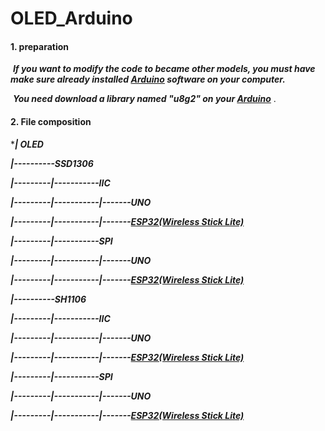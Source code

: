 # OLED_Arduino
#### 1. preparation

​	***If you want to modify the code to became other models, you must have make sure already installed [Arduino](https://www.arduino.cc/en/Main/Software) software on your computer.***

​	***You need download a library named  "u8g2"  on your [Arduino](https://www.arduino.cc/en/Main/Software)*** .



#### 2. File composition

****| OLED***

***|----------SSD1306***

***|---------|-----------IIC***

***|---------|-----------|-------UNO***

***|---------|-----------|-------[ESP32(Wireless Stick Lite)](https://heltec.org/project/wireless-stick-lite/)***

***|---------|-----------SPI***

***|---------|-----------|-------UNO***

***|---------|-----------|-------[ESP32(Wireless Stick Lite)](https://heltec.org/project/wireless-stick-lite/)***

***|----------SH1106***

***|---------|-----------IIC***

***|---------|-----------|-------UNO***

***|---------|-----------|-------[ESP32(Wireless Stick Lite)](https://heltec.org/project/wireless-stick-lite/)***

***|---------|-----------SPI***

***|---------|-----------|-------UNO***

***|---------|-----------|-------[ESP32(Wireless Stick Lite)](https://heltec.org/project/wireless-stick-lite/)***
